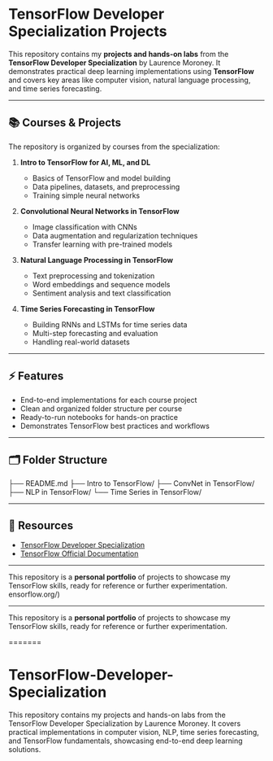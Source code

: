 # TensorFlow Developer Specialization Projects

This repository contains my **projects and hands-on labs** from the **TensorFlow Developer Specialization** by Laurence Moroney. It demonstrates practical deep learning implementations using **TensorFlow** and covers key areas like computer vision, natural language processing, and time series forecasting.

---

## 📚 Courses & Projects

The repository is organized by courses from the specialization:

1. **Intro to TensorFlow for AI, ML, and DL**  
   - Basics of TensorFlow and model building  
   - Data pipelines, datasets, and preprocessing  
   - Training simple neural networks

2. **Convolutional Neural Networks in TensorFlow**  
   - Image classification with CNNs  
   - Data augmentation and regularization techniques  
   - Transfer learning with pre-trained models

3. **Natural Language Processing in TensorFlow**  
   - Text preprocessing and tokenization  
   - Word embeddings and sequence models  
   - Sentiment analysis and text classification

4. **Time Series Forecasting in TensorFlow**  
   - Building RNNs and LSTMs for time series data  
   - Multi-step forecasting and evaluation  
   - Handling real-world datasets

---

## ⚡ Features

- End-to-end implementations for each course project  
- Clean and organized folder structure per course  
- Ready-to-run notebooks for hands-on practice  
- Demonstrates TensorFlow best practices and workflows

---

## 🗂 Folder Structure

├── README.md
├── Intro to TensorFlow/
├── ConvNet in TensorFlow/
├── NLP in TensorFlow/
└── Time Series in TensorFlow/


---

## 🔗 Resources

- [TensorFlow Developer Specialization](https://www.coursera.org/specializations/tensorflow-in-practice)  
- [TensorFlow Official Documentation](https://www.tensorflow.org/)

---

This repository is a **personal portfolio** of projects to showcase my TensorFlow skills, ready for reference or further experimentation.
ensorflow.org/)



---



This repository is a **personal portfolio** of projects to showcase my TensorFlow skills, ready for reference or further experimentation.



=======
# TensorFlow-Developer-Specialization
This repository contains my projects and hands-on labs from the TensorFlow Developer Specialization by Laurence Moroney. It covers practical implementations in computer vision, NLP, time series forecasting, and TensorFlow fundamentals, showcasing end-to-end deep learning solutions.
